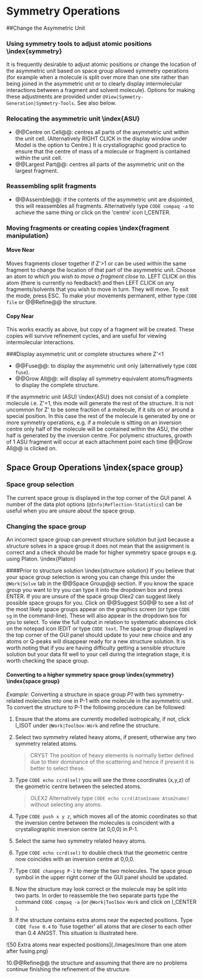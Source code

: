 # Symmetry Operations

##Change the Asymmetric Unit

### Using symmetry tools to adjust atomic positions \index{symmetry}
It is frequently desirable to adjust atomic positions or change the location of the asymmetric unit based on space group allowed symmetry operations (for example when a molecule is split over more than one site rather than being joined in the asymmetric unit or to clearly display intermolecular interactions between a fragment and solvent molecule). Options for making these adjustments are provided under `@View|Symmetry-Generation|Symmetry-Tools`. See also below.

### Relocating the asymmetric unit \index{ASU}
- @@Centre on Cell@@: centres all parts of the asymmetric unit within the unit cell. (Alternatively RIGHT CLICK in the display window under Model is the option to Centre.) It is crystallographic good practice to ensure that the centre of mass of a molecule or fragment is contained within the unit cell.
- @@Largest Part@@: centres all parts of the asymmetric unit on the largest fragment.

### Reassembling split fragments
- @@Assemble@@: if the contents of the asymmetric unit are disjointed, this will reassembles all fragments. Alternatively type `CODE compaq -a` to achieve the same thing or click on the 'centre' icon I_CENTER.

### Moving fragments or creating copies \index{fragment manipulation}

#### Move Near
Moves fragments closer together if Z'>1 or can be used within the same fragment to change the location of that part of the asymmetric unit. Choose an atom *to which you wish to move a fragment close to*. LEFT CLICK on this atom (there is currently no feedback!) and then LEFT CLICK on any fragments/solvents that you wish to move in turn. They will move. To exit the mode, press ESC. To make your movements permanent, either type `CODE file` or @@Refine@@ the structure.

#### Copy Near
This works exactly as above, but copy of a fragment will be created. These copies will survive refinement cycles, and are useful for viewing intermolecular interactions.

###Display asymmetric unit or complete structures where Z'<1

- @@Fuse@@: to display the asymmetric unit only (alternatively type `CODE fuse`).
- @@Grow All@@: will display all symmetry equivalent atoms/fragments to display the complete structure.

If the asymmetric unit (ASU) \index{ASU} does not consist of a complete molecule i.e. Z'=1, this mode will generate the rest of the structure. It is not uncommon for Z' to be some fraction of a molecule, if it sits on or around a special position. In this case the rest of the molecule is generated by one or more symmetry operations, e.g. if a molecule is sitting on an inversion centre only half of the molecule will be contained within the ASU, the other half is generated by the inversion centre. For polymeric structures, growth of 1 ASU fragment will occur at each attachment point each time @@Grow All@@ is clicked on.

## Space Group Operations \index{space group}

### Space group selection
The current space group is displayed in the top corner of the GUI panel.
A number of the data plot options (`@Info|Reflection-Statistics`) can be useful when you are unsure about the space group.

### Changing the space group
An incorrect space group can prevent structure solution but just because a structure solves in a space group it does not mean that the assignment is correct and a check should be made for higher symmetry space groups e.g. using Platon. \index{Platon}

####Prior to structure solution \index{structure solution}
If you believe that your space group selection is wrong you can change this under the `@Work|Solve` tab in the @@Space Group@@ section.
If you know the space group you want to try you can type it into the dropdown box and press ENTER.
If you are unsure of the space group Olex2 can suggest likely possible space groups for you. Click on @@Suggest SG@@ to see a list of the most likely space groups appear on the graphics screen (or type `CODE sg` in the command-line). These will also appear in the dropdown box for you to select.
To view the full output in relation to systematic absences click on the notepad icon IEDIT or type `CODE text`. The space group displayed in the top corner of the GUI panel should update to your new choice and any atoms or Q-peaks will disappear ready for a new structure solution. It is worth noting that if you are having difficulty getting a sensible structure solution but your data fit well to your cell during the integration stage, it is worth checking the space group.

#### Converting to a higher symmetry space group \index{symmetry} \index{space group}
*Example*: Converting a structure in space group *P1* with two symmetry-related molecules into one in P-1 with one molecule in the asymmetric unit.
To convert the structure to P-1 the following procedure can be followed:

1. Ensure that the atoms are currently modelled isotropically, if not, click I_ISOT under `@Work|Toolbox-Work` and refine the structure.

2. Select two symmetry related heavy atoms, if present, otherwise any two symmetry related atoms.

    > CRYST The position of heavy elements is normally better defined due to their dominance of the scattering and hence if present it is better to select these.

3. Type `CODE echo ccrd(sel)` you will see the three coordinates (x,y,z) of the geometric centre between the selected atoms.

    > OLEX2 Alternatively type `CODE echo ccrd(Atom1name Atom2name)` without selecting any atoms.

4. Type `CODE push x y z`, which moves all of the atomic coordinates so that the inversion centre between the molecules is coincident with a crystallographic inversion centre (at 0,0,0) in P-1.

5. Select the same two symmetry related heavy atoms.

6. Type `CODE echo ccrd(sel)` to double check that the geometric centre now coincides with an inversion centre at 0,0,0.

7. Type `CODE changesg P-1` to merge the two molecules. The space group symbol in the upper right corner of the GUI panel should be updated.

8. Now the structure may look correct or the molecule may be split into two parts. In order to reassemble the two separate parts type the command `CODE compaq -a` (or `@Work|Toolbox-Work` and click on I_CENTER ).

9. If the structure contains extra atoms near the expected positions. Type `CODE fuse 0.4` to `fuse together' all atoms that are closer to each other than 0.4 ANGST. This situation is illustrated here.

![50 Extra atoms near expected positions](./images/more than one atom after fusing.png)

10.@@Refine@@ the structure and assuming that there are no problems continue finishing the refinement of the structure.

